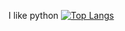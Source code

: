I like python
[![Top Langs](https://github-readme-stats.vercel.app/api/top-langs/?username=witherredaway)](https://github.com/anuraghazra/github-readme-stats)
